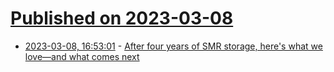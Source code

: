 # [Published on 2023-03-08](index.md)

* [2023-03-08, 16:53:01](https://lobste.rs/s/iy8sd0/after_four_years_smr_storage_here_s_what_we) - [After four years of SMR storage, here's what we love—and what comes next](https://dropbox.tech/infrastructure/four-years-of-smr-storage-what-we-love-and-whats-next)
